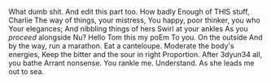 ﻿What dumb shit. And edit this part too.
How badly
Enough of THIS stuff, Charlie
The way of things, your mistress,
You happy, poor thinker, you who
Your elegances;
And nibbling things of hers
Swirl at your ankles
As you *proceed* alongside
Nu?
Hello Tom this my poEm
To you.
On the outside
And by the way, run a marathon.
Eat a canteloupe.
Moderate the body's energies,
Keep the bitter and the sour in right
Proportion. After 
3dyun34
all, you bathe
Arrant nonsense.
You rankle me.
Understand.
As she leads me out to sea.